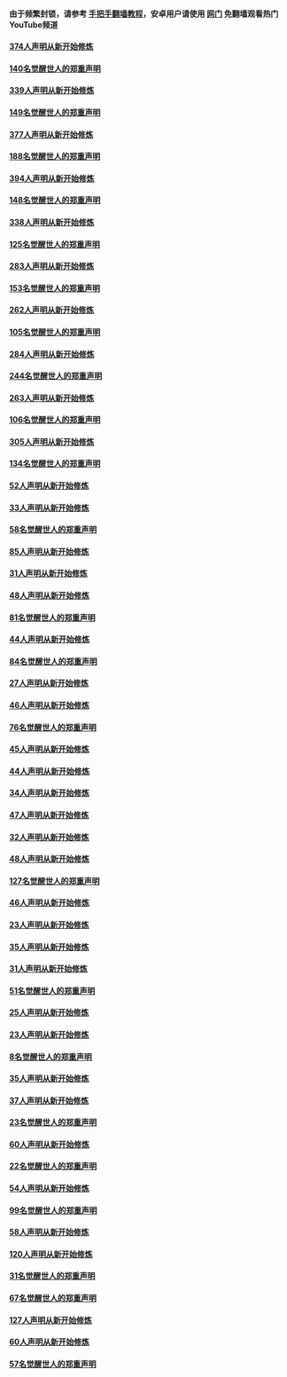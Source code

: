 #### 由于频繁封锁，请参考 [手把手翻墙教程](https://github.com/gfw-breaker/guides/wiki/)，安卓用户请使用 [网门](https://github.com/gfw-breaker/nogfw/blob/master/dl.md?t=05231800) 免翻墙观看热门YouTube频道 

#### [374人声明从新开始修炼](../pages/91/425811.md?t=05231800) 

#### [140名觉醒世人的郑重声明](../pages/91/425810.md?t=05231800) 

#### [339人声明从新开始修炼](../pages/91/425690.md?t=05231800) 

#### [149名觉醒世人的郑重声明](../pages/91/425689.md?t=05231800) 

#### [377人声明从新开始修炼](../pages/91/424867.md?t=05231800) 

#### [188名觉醒世人的郑重声明](../pages/91/424866.md?t=05231800) 

#### [394人声明从新开始修炼](../pages/91/423914.md?t=05231800) 

#### [148名觉醒世人的郑重声明](../pages/91/423913.md?t=05231800) 

#### [338人声明从新开始修炼](../pages/91/423540.md?t=05231800) 

#### [125名觉醒世人的郑重声明](../pages/91/423539.md?t=05231800) 

#### [283人声明从新开始修炼](../pages/91/423296.md?t=05231800) 

#### [153名觉醒世人的郑重声明](../pages/91/423295.md?t=05231800) 

#### [262人声明从新开始修炼](../pages/91/423004.md?t=05231800) 

#### [105名觉醒世人的郑重声明](../pages/91/423003.md?t=05231800) 

#### [284人声明从新开始修炼](../pages/91/422707.md?t=05231800) 

#### [244名觉醒世人的郑重声明](../pages/91/422706.md?t=05231800) 

#### [263人声明从新开始修炼](../pages/91/422553.md?t=05231800) 

#### [106名觉醒世人的郑重声明](../pages/91/422552.md?t=05231800) 

#### [305人声明从新开始修炼](../pages/91/422153.md?t=05231800) 

#### [134名觉醒世人的郑重声明](../pages/91/422152.md?t=05231800) 

#### [52人声明从新开始修炼](../pages/91/421846.md?t=05231800) 

#### [33人声明从新开始修炼](../pages/91/421804.md?t=05231800) 

#### [58名觉醒世人的郑重声明](../pages/91/421845.md?t=05231800) 

#### [85人声明从新开始修炼](../pages/91/421769.md?t=05231800) 

#### [31人声明从新开始修炼](../pages/91/421763.md?t=05231800) 

#### [48人声明从新开始修炼](../pages/91/421605.md?t=05231800) 

#### [81名觉醒世人的郑重声明](../pages/91/421656.md?t=05231800) 

#### [44人声明从新开始修炼](../pages/91/421544.md?t=05231800) 

#### [84名觉醒世人的郑重声明](../pages/91/421543.md?t=05231800) 

#### [27人声明从新开始修炼](../pages/91/421465.md?t=05231800) 

#### [46人声明从新开始修炼](../pages/91/421454.md?t=05231800) 

#### [76名觉醒世人的郑重声明](../pages/91/421453.md?t=05231800) 

#### [45人声明从新开始修炼](../pages/91/421452.md?t=05231800) 

#### [44人声明从新开始修炼](../pages/91/421422.md?t=05231800) 

#### [34人声明从新开始修炼](../pages/91/421322.md?t=05231800) 

#### [47人声明从新开始修炼](../pages/91/421264.md?t=05231800) 

#### [32人声明从新开始修炼](../pages/91/421225.md?t=05231800) 

#### [48人声明从新开始修炼](../pages/91/421202.md?t=05231800) 

#### [127名觉醒世人的郑重声明](../pages/91/421224.md?t=05231800) 

#### [46人声明从新开始修炼](../pages/91/421203.md?t=05231800) 

#### [23人声明从新开始修炼](../pages/91/421138.md?t=05231800) 

#### [35人声明从新开始修炼](../pages/91/421122.md?t=05231800) 

#### [31人声明从新开始修炼](../pages/91/421081.md?t=05231800) 

#### [51名觉醒世人的郑重声明](../pages/91/421080.md?t=05231800) 

#### [25人声明从新开始修炼](../pages/91/421020.md?t=05231800) 

#### [23人声明从新开始修炼](../pages/91/420884.md?t=05231800) 

#### [8名觉醒世人的郑重声明](../pages/91/420883.md?t=05231800) 

#### [35人声明从新开始修炼](../pages/91/420809.md?t=05231800) 

#### [37人声明从新开始修炼](../pages/91/420766.md?t=05231800) 

#### [23名觉醒世人的郑重声明](../pages/91/420765.md?t=05231800) 

#### [60人声明从新开始修炼](../pages/91/420727.md?t=05231800) 

#### [22名觉醒世人的郑重声明](../pages/91/420726.md?t=05231800) 

#### [54人声明从新开始修炼](../pages/91/420529.md?t=05231800) 

#### [99名觉醒世人的郑重声明](../pages/91/420528.md?t=05231800) 

#### [58人声明从新开始修炼](../pages/91/420198.md?t=05231800) 

#### [120人声明从新开始修炼](../pages/91/420141.md?t=05231800) 

#### [31名觉醒世人的郑重声明](../pages/91/420197.md?t=05231800) 

#### [67名觉醒世人的郑重声明](../pages/91/420140.md?t=05231800) 

#### [127人声明从新开始修炼](../pages/91/420082.md?t=05231800) 

#### [60人声明从新开始修炼](../pages/91/420081.md?t=05231800) 

#### [57名觉醒世人的郑重声明](../pages/91/420080.md?t=05231800) 

